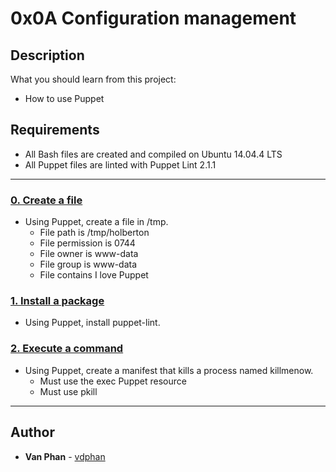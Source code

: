 # 0x0A Configuration management

## Description
What you should learn from this project:
- How to use Puppet

## Requirements

- All Bash files are created and compiled on Ubuntu 14.04.4 LTS
- All Puppet files are linted with Puppet Lint 2.1.1

---

### [0. Create a file](./0-create_a_file.pp)
* Using Puppet, create a file in /tmp.
  - File path is /tmp/holberton
  - File permission is 0744
  - File owner is www-data
  - File group is www-data
  - File contains I love Puppet

### [1. Install a package](./1-install_a_package.pp)
* Using Puppet, install puppet-lint.


### [2. Execute a command](./2-execute_a_command.pp)
* Using Puppet, create a manifest that kills a process named killmenow.
  - Must use the exec Puppet resource
  - Must use pkill
---

## Author
* **Van Phan** - [vdphan](https://github.com/vdphan)
